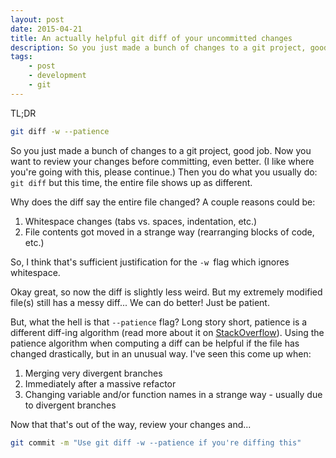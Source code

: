 ```yaml
---
layout: post
date: 2015-04-21
title: An actually helpful git diff of your uncommitted changes
description: So you just made a bunch of changes to a git project, good job. Now you want to review your changes before committing, even better.
tags:
    - post
    - development
    - git
---
```


TL;DR

```bash
git diff -w --patience
```


So you just made a bunch of changes to a git project, good job. Now you want to review your changes before committing, even better. (I like where you're going with this, please continue.) Then you do what you usually do: `git diff` but this time, the entire file shows up as different.

Why does the diff say the entire file changed? A couple reasons could be:

1. Whitespace changes (tabs vs. spaces, indentation, etc.)
2. File contents got moved in a strange way (rearranging blocks of code, etc.)

So, I think that's sufficient justification for the `-w `flag which ignores whitespace.

Okay great, so now the diff is slightly less weird. But my extremely modified file(s) still has a messy diff... We can do better! Just be patient.

But, what the hell is that `--patience` flag? Long story short, patience is a different diff-ing algorithm (read more about it on [StackOverflow](http://stackoverflow.com/questions/4045017/what-is-git-diff-patience-for)). Using the patience algorithm when computing a diff can be helpful if the file has changed drastically, but in an unusual way. I've seen this come up when:

1. Merging very divergent branches
2. Immediately after a massive refactor
3. Changing variable and/or function names in a strange way - usually due to divergent branches

Now that that's out of the way, review your changes and...

```bash
git commit -m "Use git diff -w --patience if you're diffing this"
```